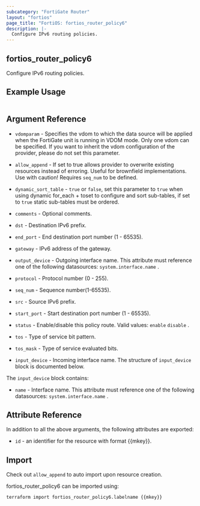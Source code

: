 ```yaml
---
subcategory: "FortiGate Router"
layout: "fortios"
page_title: "FortiOS: fortios_router_policy6"
description: |-
  Configure IPv6 routing policies.
---
```


## fortios_router_policy6
Configure IPv6 routing policies.

## Example Usage

```hcl

```

## Argument Reference
* `vdomparam` - Specifies the vdom to which the data source will be applied when the FortiGate unit is running in VDOM mode. Only one vdom can be specified. If you want to inherit the vdom configuration of the provider, please do not set this parameter.
* `allow_append` - If set to true allows provider to overwrite existing resources instead of erroring. Useful for brownfield implementations. Use with caution! Requires `seq_num` to be defined.
* `dynamic_sort_table` - `true` or `false`, set this parameter to `true` when using dynamic for_each + toset to configure and sort sub-tables, if set to `true` static sub-tables must be ordered.

* `comments` - Optional comments.
* `dst` - Destination IPv6 prefix.
* `end_port` - End destination port number (1 - 65535).
* `gateway` - IPv6 address of the gateway.
* `output_device` - Outgoing interface name. This attribute must reference one of the following datasources: `system.interface.name` .
* `protocol` - Protocol number (0 - 255).
* `seq_num` - Sequence number(1-65535).
* `src` - Source IPv6 prefix.
* `start_port` - Start destination port number (1 - 65535).
* `status` - Enable/disable this policy route. Valid values: `enable` `disable` .
* `tos` - Type of service bit pattern.
* `tos_mask` - Type of service evaluated bits.
* `input_device` - Incoming interface name. The structure of `input_device` block is documented below.

The `input_device` block contains:

* `name` - Interface name. This attribute must reference one of the following datasources: `system.interface.name` .

## Attribute Reference

In addition to all the above arguments, the following attributes are exported:
* `id` - an identifier for the resource with format {{mkey}}.

## Import

Check out `allow_append` to auto import upon resource creation.

fortios_router_policy6 can be imported using:
```sh
terraform import fortios_router_policy6.labelname {{mkey}}
```
